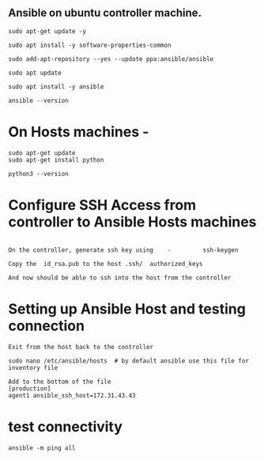 ## Ansible on ubuntu controller machine. 
```
sudo apt-get update -y

sudo apt install -y software-properties-common

sudo add-apt-repository --yes --update ppa:ansible/ansible

sudo apt update

sudo apt install -y ansible

ansible --version

```

# On Hosts machines - 
```
sudo apt-get update
sudo apt-get install python

python3 --version

```


# Configure SSH Access from controller to Ansible Hosts machines
```

On the controller, generate ssh key using    -         ssh-keygen

Copy the  id_rsa.pub to the host .ssh/  authorized_keys

And now should be able to ssh into the host from the controller 

```

# Setting up Ansible Host and testing connection 

```
Exit from the host back to the controller 

sudo nano /etc/ansible/hosts  # by default ansible use this file for inventory file

Add to the bottom of the file 
[production]
agent1 ansible_ssh_host=172.31.43.43
```

# test connectivity 
```
ansible -m ping all
```
